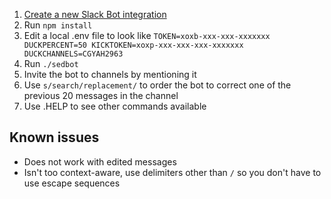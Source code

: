 1. [Create a new Slack Bot integration](https://devana.slack.com/services/new/bot)
2. Run `npm install`
3. Edit a local .env file to look like
`TOKEN=xoxb-xxx-xxx-xxxxxxx
DUCKPERCENT=50
KICKTOKEN=xoxp-xxx-xxx-xxx-xxxxxxx
DUCKCHANNELS=CGYAH2963`
4. Run `./sedbot`
5. Invite the bot to channels by mentioning it
6. Use `s/search/replacement/` to order the bot to correct one of the previous 20 messages in the channel
7. Use .HELP to see other commands available

## Known issues

* Does not work with edited messages
* Isn't too context-aware, use delimiters other than `/` so you don't have to use escape sequences
